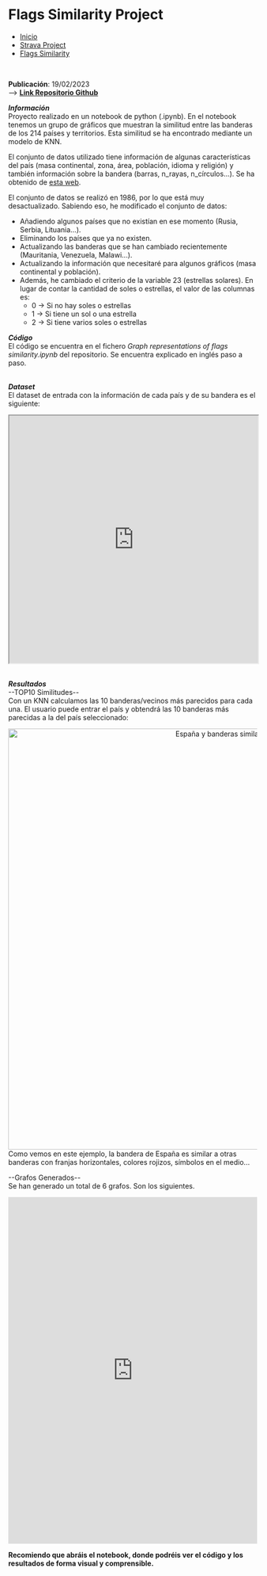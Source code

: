 # Flags Similarity Project

<div class="tabs">
  <ul>
    <li><a href="../">Inicio</a></li>
    <li><a href="/Strava/">Strava Project</a></li>
    <li><a href="/Flags_Similarity/">Flags Similarity</a></li>
  </ul>
</div>
<link rel="stylesheet" href="/custom.css"><br>

**Publicación**: 19/02/2023<br>
--> **[Link Repositorio Github](Flags-Similarity)**<br>

***Información***<br>
Proyecto realizado en un notebook de python (.ipynb). En el notebook tenemos un grupo de gráficos que muestran la similitud entre las banderas de los 214 países y territorios. Esta similitud se ha encontrado mediante un modelo de KNN.

El conjunto de datos utilizado tiene información de algunas características del país (masa continental, zona, área, población, idioma y religión) y también información sobre la bandera (barras, n_rayas, n_círculos...). Se ha obtenido de [esta web](https://archive.ics.uci.edu/ml/datasets/Flags).

El conjunto de datos se realizó en 1986, por lo que está muy desactualizado. Sabiendo eso, he modificado el conjunto de datos:
- Añadiendo algunos países que no existían en ese momento (Rusia, Serbia, Lituania...).
- Eliminando los países que ya no existen.
- Actualizando las banderas que se han cambiado recientemente (Mauritania, Venezuela, Malawi...).
- Actualizando la información que necesitaré para algunos gráficos (masa continental y población).
- Además, he cambiado el criterio de la variable 23 (estrellas solares). En lugar de contar la cantidad de soles o estrellas, el valor de las columnas es:
  - 0 -> Si no hay soles o estrellas
  - 1 -> Si tiene un sol o una estrella
  - 2 -> Si tiene varios soles o estrellas

***Código***<br>
El código se encuentra en el fichero *Graph representations of flags similarity.ipynb* del repositorio. Se encuentra explicado en inglés paso a paso.

<br>***Dataset***<br>
El dataset de entrada con la información de cada país y de su bandera es el siguiente:
<iframe src="https://arnaugr55.github.io/Flags_Similarity/resources/banderas_paises.html" width="100%" height="500px"></iframe>

<br>

<br>***Resultados***<br>
--TOP10 Similitudes--<br>
Con un KNN calculamos las 10 banderas/vecinos más parecidos para cada una. El usuario puede entrar el país y obtendrá las 10 banderas más parecidas a la del país seleccionado:
<div style="text-align: center;">
  <img src="https://arnaugr55.github.io/Flags_Similarity/resources/top10_similitud.png" alt="España y banderas similares" width="850">
</div>
Como vemos en este ejemplo, la bandera de España es similar a otras banderas con franjas horizontales, colores rojizos, símbolos en el medio...<br>


--Grafos Generados--<br>
Se han generado un total de 6 grafos. Son los siguientes.
<iframe src="https://arnaugr55.github.io/Flags_Similarity/resources/grafos_banderas_tabla.html" 
    width="100%" 
    height="700px" 
    style="border: none; overflow-x: auto;">
</iframe>

**Recomiendo que abráis el notebook, donde podréis ver el código y los resultados de forma visual y comprensible.**

